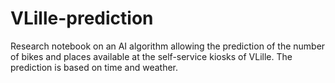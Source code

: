 # VLille-prediction
Research notebook on an AI algorithm allowing the prediction of the number of bikes and places available at the self-service kiosks of VLille. The prediction is based on time and weather.
